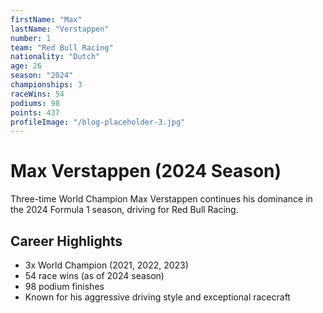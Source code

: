 ```yaml
---
firstName: "Max"
lastName: "Verstappen"
number: 1
team: "Red Bull Racing"
nationality: "Dutch"
age: 26
season: "2024"
championships: 3
raceWins: 54
podiums: 98
points: 437
profileImage: "/blog-placeholder-3.jpg"
---
```


# Max Verstappen (2024 Season)

Three-time World Champion Max Verstappen continues his dominance in the 2024 Formula 1 season, driving for Red Bull Racing.

## Career Highlights
- 3x World Champion (2021, 2022, 2023)
- 54 race wins (as of 2024 season)
- 98 podium finishes 
- Known for his aggressive driving style and exceptional racecraft
